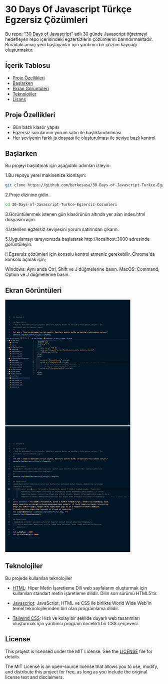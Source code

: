 
# 30 Days Of Javascript Türkçe Egzersiz Çözümleri


Bu repo; "[30 Days of Javascript](https://github.com/Asabeneh/30-Days-Of-JavaScript/tree/master/Turkish)" adlı 30 günde Javascript öğretmeyi hedefleyen repo içerisindeki egzersizlerin çözümlerini barındırmaktadır. Buradaki amaç yeni başlayanlar için yardımcı bir çözüm kaynağı oluşturmaktır.


## İçerik Tablosu

- [Proje Özellikleri](#proje-özellikleri)
- [Başlarken](#başlarken)
- [Ekran Görüntüleri](#ekran-görüntüleri)
- [Teknolojiler](#teknolojiler)
- [Lisans](#lisans)
## Proje Özellikleri

- Gün bazlı klasör yapısı
- Egzersiz sorularının yorum satırı ile başlıklandırılması
- Her seviyenin farklı js dosyası ile oluşturulması ile seviye bazlı kontrol
## Başlarken

Bu projeyi başlatmak için aşağıdaki adımları izleyin:

1.Bu repoyu yerel makinenize klonlayın:

```bash
git clone https://github.com/berkesasa/30-Days-of-Javascript-Turkce-Egzersiz-Cozumleri.git
```

2.Proje dizinine gidin.

```bash
cd 30-Days-of-Javascript-Turkce-Egzersiz-Cozumleri

```

3.Görüntülenmek istenen gün klasörünün altında yer alan index.html dosyasını açın.


4.İstenilen egzersiz seviyesini yorum satırından çıkarın.


5.Uygulamayı tarayıcınızda başlatarak http://localhost:3000 adresinde görüntüleyin.

!! Egzersiz çözümleri için konsolu kontrol etmeniz gerekebilir. Chrome'da konsolu açmak için;

Windows: Aynı anda Ctrl, Shift ve J düğmelerine basın.
MacOS: Command, Option ve J düğmelerine basın.


## Ekran Görüntüleri

![1](/screenshots/screenshot-1.png)
![2](/screenshots/screenshot-2.png)

## Teknolojiler

Bu projede kullanılan teknolojiler

- [HTML](https://www.w3schools.com/html/html_intro.asp): Hiper Metin İşaretleme Dili web sayfalarını oluşturmak için kullanılan standart metin işaretleme dilidir. Dilin son sürümü HTML5'tir.

- [Javascript](https://www.w3schools.com/js/): JavaScript, HTML ve CSS ile birlikte World Wide Web'in temel teknolojilerinden biri olan programlama dilidir.

- [Tailwind CSS](https://tailwindcss.com/): Hızlı ve kolay bir şekilde duyarlı web tasarımları oluşturmak için yardımcı program öncelikli bir CSS çerçevesi.



## License

This project is licensed under the MIT License. See the [LICENSE](LICENSE) file for details.

The MIT License is an open-source license that allows you to use, modify, and distribute this project for free, as long as you include the original license text and disclaimers.
